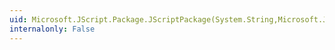 ```yaml
---
uid: Microsoft.JScript.Package.JScriptPackage(System.String,Microsoft.JScript.Vsa.VsaEngine)
internalonly: False
---
```

